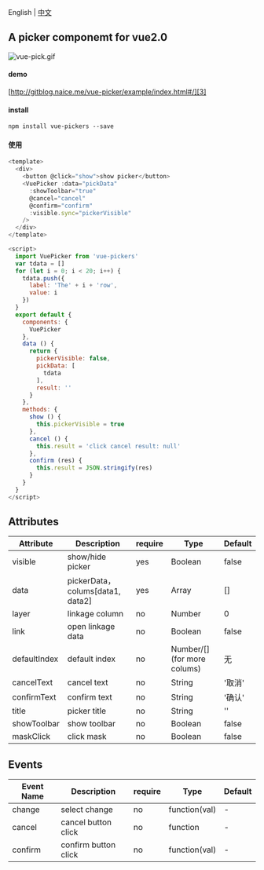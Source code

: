 English | [中文](https://github.com/naihe138/vue-picker/blob/master/README.md)

A picker componemt for vue2.0
------
![vue-pick.gif][1]


#### demo

[http://gitblog.naice.me/vue-picker/example/index.html#/][3]


#### install

`npm install vue-pickers --save`


#### 使用

````javascript
<template>
  <div>
    <button @click="show">show picker</button>
    <VuePicker :data="pickData"
      :showToolbar="true"
      @cancel="cancel"
      @confirm="confirm"
      :visible.sync="pickerVisible"
    />
  </div>
</template>

<script>
  import VuePicker from 'vue-pickers'
  var tdata = []
  for (let i = 0; i < 20; i++) {
    tdata.push({
      label: 'The' + i + 'row',
      value: i
    })
  }
  export default {
    components: {
      VuePicker
    },
    data () {
      return {
        pickerVisible: false,
        pickData: [
          tdata
        ],
        result: ''
      }
    },
    methods: {
      show () {
        this.pickerVisible = true
      },
      cancel () {
        this.result = 'click cancel result: null'
      },
      confirm (res) {
        this.result = JSON.stringify(res)
      }
    }
  }
</script>
````

## Attributes

Attribute | Description | require | Type | Default
---- | --- | --- | --- | ---
visible | show/hide picker | yes | Boolean | false
data | pickerData，colums[data1, data2]  | yes | Array | []
layer | linkage column  | no | Number | 0
link | open linkage data  | no | Boolean | false
defaultIndex | default index  | no | Number/[](for more colums) | 无
cancelText | cancel text  | no | String | '取消'
confirmText | confirm text  | no | String | '确认'
title | picker title  | no | String | ''
showToolbar | show toolbar  | no | Boolean | false
maskClick | click mask  | no | Boolean | false


## Events

Event Name | Description | require | Type | Default
---- | --- | --- | --- | ---
change | select change | no | function(val) | -
cancel | cancel button click | no | function | -
confirm | confirm button click  | no | function(val) | -


[1]: http://ypimg.naice.me/vue-picker.gif
[3]: http://gitblog.naice.me/vue-picker/index.html#/
